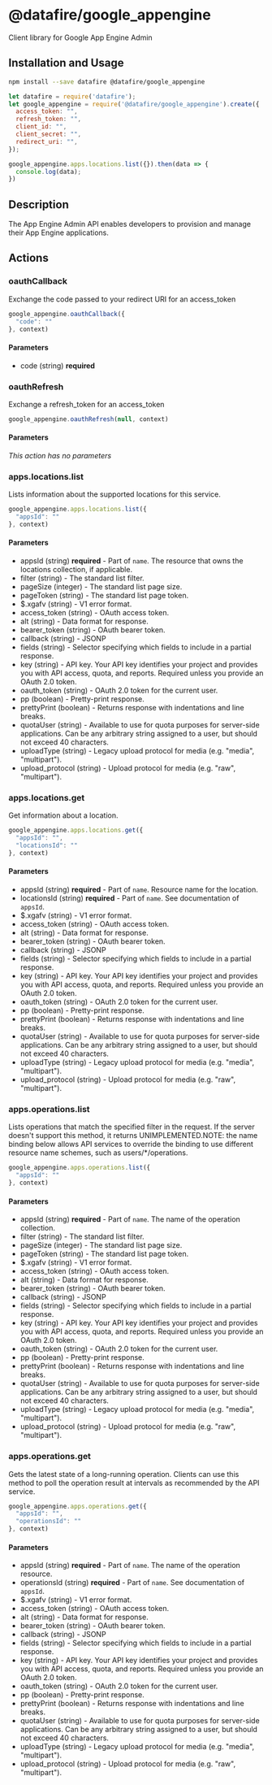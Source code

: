 # @datafire/google_appengine

Client library for Google App Engine Admin

## Installation and Usage
```bash
npm install --save datafire @datafire/google_appengine
```

```js
let datafire = require('datafire');
let google_appengine = require('@datafire/google_appengine').create({
  access_token: "",
  refresh_token: "",
  client_id: "",
  client_secret: "",
  redirect_uri: "",
});

google_appengine.apps.locations.list({}).then(data => {
  console.log(data);
})
```

## Description
The App Engine Admin API enables developers to provision and manage their App Engine applications.

## Actions
### oauthCallback
Exchange the code passed to your redirect URI for an access_token


```js
google_appengine.oauthCallback({
  "code": ""
}, context)
```

#### Parameters
* code (string) **required**

### oauthRefresh
Exchange a refresh_token for an access_token


```js
google_appengine.oauthRefresh(null, context)
```

#### Parameters
*This action has no parameters*

### apps.locations.list
Lists information about the supported locations for this service.


```js
google_appengine.apps.locations.list({
  "appsId": ""
}, context)
```

#### Parameters
* appsId (string) **required** - Part of `name`. The resource that owns the locations collection, if applicable.
* filter (string) - The standard list filter.
* pageSize (integer) - The standard list page size.
* pageToken (string) - The standard list page token.
* $.xgafv (string) - V1 error format.
* access_token (string) - OAuth access token.
* alt (string) - Data format for response.
* bearer_token (string) - OAuth bearer token.
* callback (string) - JSONP
* fields (string) - Selector specifying which fields to include in a partial response.
* key (string) - API key. Your API key identifies your project and provides you with API access, quota, and reports. Required unless you provide an OAuth 2.0 token.
* oauth_token (string) - OAuth 2.0 token for the current user.
* pp (boolean) - Pretty-print response.
* prettyPrint (boolean) - Returns response with indentations and line breaks.
* quotaUser (string) - Available to use for quota purposes for server-side applications. Can be any arbitrary string assigned to a user, but should not exceed 40 characters.
* uploadType (string) - Legacy upload protocol for media (e.g. "media", "multipart").
* upload_protocol (string) - Upload protocol for media (e.g. "raw", "multipart").

### apps.locations.get
Get information about a location.


```js
google_appengine.apps.locations.get({
  "appsId": "",
  "locationsId": ""
}, context)
```

#### Parameters
* appsId (string) **required** - Part of `name`. Resource name for the location.
* locationsId (string) **required** - Part of `name`. See documentation of `appsId`.
* $.xgafv (string) - V1 error format.
* access_token (string) - OAuth access token.
* alt (string) - Data format for response.
* bearer_token (string) - OAuth bearer token.
* callback (string) - JSONP
* fields (string) - Selector specifying which fields to include in a partial response.
* key (string) - API key. Your API key identifies your project and provides you with API access, quota, and reports. Required unless you provide an OAuth 2.0 token.
* oauth_token (string) - OAuth 2.0 token for the current user.
* pp (boolean) - Pretty-print response.
* prettyPrint (boolean) - Returns response with indentations and line breaks.
* quotaUser (string) - Available to use for quota purposes for server-side applications. Can be any arbitrary string assigned to a user, but should not exceed 40 characters.
* uploadType (string) - Legacy upload protocol for media (e.g. "media", "multipart").
* upload_protocol (string) - Upload protocol for media (e.g. "raw", "multipart").

### apps.operations.list
Lists operations that match the specified filter in the request. If the server doesn't support this method, it returns UNIMPLEMENTED.NOTE: the name binding below allows API services to override the binding to use different resource name schemes, such as users/*/operations.


```js
google_appengine.apps.operations.list({
  "appsId": ""
}, context)
```

#### Parameters
* appsId (string) **required** - Part of `name`. The name of the operation collection.
* filter (string) - The standard list filter.
* pageSize (integer) - The standard list page size.
* pageToken (string) - The standard list page token.
* $.xgafv (string) - V1 error format.
* access_token (string) - OAuth access token.
* alt (string) - Data format for response.
* bearer_token (string) - OAuth bearer token.
* callback (string) - JSONP
* fields (string) - Selector specifying which fields to include in a partial response.
* key (string) - API key. Your API key identifies your project and provides you with API access, quota, and reports. Required unless you provide an OAuth 2.0 token.
* oauth_token (string) - OAuth 2.0 token for the current user.
* pp (boolean) - Pretty-print response.
* prettyPrint (boolean) - Returns response with indentations and line breaks.
* quotaUser (string) - Available to use for quota purposes for server-side applications. Can be any arbitrary string assigned to a user, but should not exceed 40 characters.
* uploadType (string) - Legacy upload protocol for media (e.g. "media", "multipart").
* upload_protocol (string) - Upload protocol for media (e.g. "raw", "multipart").

### apps.operations.get
Gets the latest state of a long-running operation. Clients can use this method to poll the operation result at intervals as recommended by the API service.


```js
google_appengine.apps.operations.get({
  "appsId": "",
  "operationsId": ""
}, context)
```

#### Parameters
* appsId (string) **required** - Part of `name`. The name of the operation resource.
* operationsId (string) **required** - Part of `name`. See documentation of `appsId`.
* $.xgafv (string) - V1 error format.
* access_token (string) - OAuth access token.
* alt (string) - Data format for response.
* bearer_token (string) - OAuth bearer token.
* callback (string) - JSONP
* fields (string) - Selector specifying which fields to include in a partial response.
* key (string) - API key. Your API key identifies your project and provides you with API access, quota, and reports. Required unless you provide an OAuth 2.0 token.
* oauth_token (string) - OAuth 2.0 token for the current user.
* pp (boolean) - Pretty-print response.
* prettyPrint (boolean) - Returns response with indentations and line breaks.
* quotaUser (string) - Available to use for quota purposes for server-side applications. Can be any arbitrary string assigned to a user, but should not exceed 40 characters.
* uploadType (string) - Legacy upload protocol for media (e.g. "media", "multipart").
* upload_protocol (string) - Upload protocol for media (e.g. "raw", "multipart").

